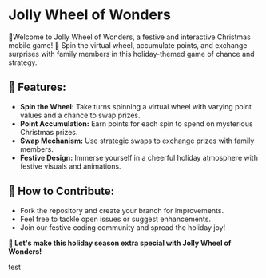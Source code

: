 # Jolly Wheel of Wonders

🎄Welcome to Jolly Wheel of Wonders, a festive and interactive Christmas mobile game! 🎁 
Spin the virtual wheel, accumulate points, and exchange surprises with family members in this holiday-themed game 
of chance and strategy.

## 📱 Features:
- **Spin the Wheel:** Take turns spinning a virtual wheel with varying point values and a chance to swap prizes.
- **Point Accumulation:** Earn points for each spin to spend on mysterious Christmas prizes.
- **Swap Mechanism:** Use strategic swaps to exchange prizes with family members.
- **Festive Design:** Immerse yourself in a cheerful holiday atmosphere with festive visuals and animations.

## 🌟 How to Contribute:
- Fork the repository and create your branch for improvements.
- Feel free to tackle open issues or suggest enhancements.
- Join our festive coding community and spread the holiday joy!

**🎅 Let's make this holiday season extra special with Jolly Wheel of Wonders!**

test